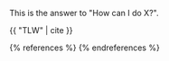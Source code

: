 This is the answer to "How can I do X?".

{{ "TLW" | cite }}


{% references %} {% endreferences %}
